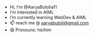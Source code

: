 -  Hi, I’m @AaryaButolia11
-  I’m interested in AIML
-  I’m currently learning WebDev & AIML
- 📫 reach me @ aaryabutoli@gmail.com
- 😄 Pronouns: he/him

<!---
AaryaButolia11/AaryaButolia11 is a ✨ special ✨ repository because its `README.md` (this file) appears on your GitHub profile.
You can click the Preview link to take a look at your changes.
--->

